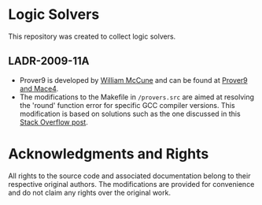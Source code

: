 # Logic Solvers

This repository was created to collect logic solvers.


## LADR-2009-11A

- Prover9 is developed by [William McCune](https://www.cs.unm.edu/~mccune/) and can be found at [Prover9 and Mace4](https://www.cs.unm.edu/~mccune/prover9/).
- The modifications to the Makefile in `/provers.src` are aimed at resolving the 'round' function error for specific GCC compiler versions. This modification is based on solutions such as the one discussed in this [Stack Overflow post](https://stackoverflow.com/questions/39472662/c-round-function-is-throwing-error-undefined-reference-to-round).

# Acknowledgments and Rights
All rights to the source code and associated documentation belong to their respective original authors. The modifications are provided for convenience and do not claim any rights over the original work.
